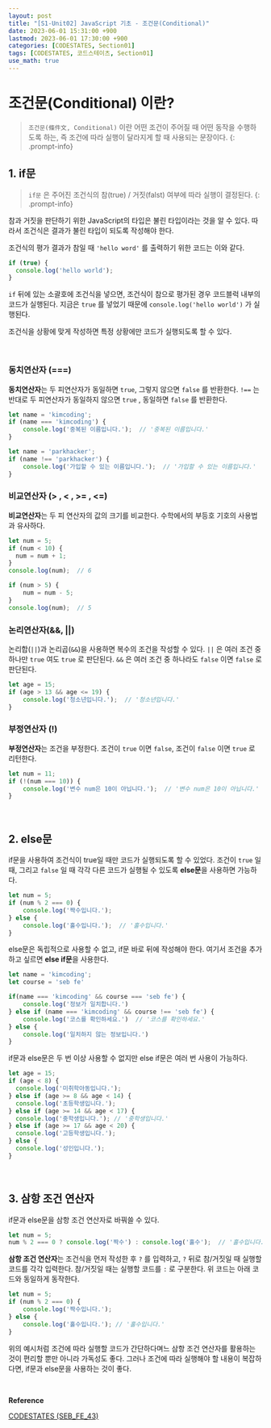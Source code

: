 ```yaml
---
layout: post
title: "[S1-Unit02] JavaScript 기초 - 조건문(Conditional)"
date: 2023-06-01 15:31:00 +900
lastmod: 2023-06-01 17:30:00 +900
categories: [CODESTATES, Section01]
tags: [CODESTATES, 코드스테이츠, Section01]
use_math: true
---
```


# 조건문(Conditional) 이란?

> `조건문(條件文, Conditional)` 이란 어떤 조건이 주어질 때 어떤 동작을 수행하도록 하는, 즉 조건에 따라 실행이 달라지게 할 때 사용되는 문장이다.
{: .prompt-info} 

## 1. if문
> `if문` 은 주어진 조건식의 참(true) / 거짓(falst) 여부에 따라 실행이 결정된다.
{: .prompt-info} 

참과 거짓을 판단하기 위한 JavaScript의 타입은 불린 타입이라는 것을 알 수 있다. 따라서 조건식은 결과가 불린 타입이 되도록 작성해야 한다.

조건식의 평가 결과가 참일 때 `'hello word'` 를 출력하기 위한 코드는 이와 같다.

```js
if (true) {
  console.log('hello world');
}
```

`if` 뒤에 있는 소괄호에 조건식을 넣으면, 조건식이 참으로 평가된 경우 코드블럭 내부의 코드가 실행된다. 지금은 `true` 를 넣었기 때문에 `console.log('hello world')` 가 실행된다.

조건식을 상황에 맞게 작성하면 특정 상황에만 코드가 실행되도록 할 수 있다. 

<br>

### 동치연산자 (===)

**동치연산자**는 두 피연산자가 동일하면 `true`, 그렇지 않으면 `false` 를 반환한다. `!==` 는 반대로 두 피연산자가 동일하지 않으면 `true` , 동일하면 `false` 를 반환한다.

```js
let name = 'kimcoding';
if (name === 'kimcoding') {
	console.log('중복된 이름입니다.');  // '중복된 이름입니다.'
}
```

```js
let name = 'parkhacker';
if (name !== 'parkhacker') {
	console.log('가입할 수 있는 이름입니다.');  // '가입할 수 있는 이름입니다.'
}
```

### 비교연산자 (> , < , >= , <=)

**비교연산자**는 두 피 연산자의 값의 크기를 비교한다. 수학에서의 부등호 기호의 사용법과 유사하다.

```js
let num = 5;
if (num < 10) {
  num = num + 1;
}
console.log(num);  // 6

if (num > 5) {
	num = num - 5;
}
console.log(num);  // 5
```

### 논리연산자(&&, ||)

논리합(`||`)과 논리곱(`&&`)을 사용하면 복수의 조건을 작성할 수 있다. `||` 은 여러 조건 중 하나만 	`true` 여도 `true` 로 판단된다. `&&` 은 여러 조건 중 하나라도 `false` 이면 `false` 로 판단된다.

```js
let age = 15;
if (age > 13 && age <= 19) {
	console.log('청소년입니다.');  // '청소년입니다.'
}
```

### 부정연산자 (!)

**부정연산자**는 조건을 부정한다. 조건이 `true` 이면 `false`, 조건이 `false` 이면 `true` 로 리턴한다.

```js
let num = 11;
if (!(num === 10)) {
	console.log('변수 num은 10이 아닙니다.');  // '변수 num은 10이 아닙니다.'
}
```

<br>

## 2. else문

if문을 사용하여 조건식이 true일 때만 코드가 실행되도록 할 수 있었다. 조건이 `true` 일 때, 그리고 `false` 일 때 각각 다른 코드가 실행될 수 있도록 **else문**을 사용하면 가능하다.

```js
let num = 5;
if (num % 2 === 0) {
	console.log('짝수입니다.');
} else {
	console.log('홀수입니다.');  // '홀수입니다.'
}
```

else문은 독립적으로 사용할 수 없고, if문 바로 뒤에 작성해야 한다. 여기서 조건을 추가하고 싶르면 **else if문**을 사용한다.

```js
let name = 'kimcoding';
let course = 'seb fe'

if(name === 'kimcoding' && course === 'seb fe') {
	console.log('정보가 일치합니다.')
} else if (name === 'kimcoding' && course !== 'seb fe') {
	console.log('코스를 확인하세요.')  // '코스를 확인하세요.'
} else {
	console.log('일치하지 않는 정보입니다.')
}
```

if문과 else문은 두 번 이상 사용할 수 없지만 else if문은 여러 번 사용이 가능하다.

```js
let age = 15;
if (age < 8) {
  console.log('미취학아동입니다.');
} else if (age >= 8 && age < 14) {
  console.log('초등학생입니다.');
} else if (age >= 14 && age < 17) {
  console.log('중학생입니다.'); // '중학생입니다.'
} else if (age >= 17 && age < 20) {
  console.log('고등학생입니다.');
} else {
  console.log('성인입니다.');
}
```

<br>

## 3. 삼항 조건 연산자

if문과 else문을 삼항 조건 연산자로 바꿔쓸 수 있다.

```js
let num = 5;
num % 2 === 0 ? console.log('짝수') : console.log('홀수');  // '홀수입니다.'
```

**삼항 조건 연산자**는 조건식을 먼저 작성한 후 `?` 를 입력하고, `?` 뒤로 참/거짓일 때 실행할 코드를 각각 입력한다. 참/거짓일 때는 실행할 코드를 `:` 로 구분한다. 위 코드는 아래 코드와 동일하게 동작한다.

```js
let num = 5;
if (num % 2 === 0) {
	console.log('짝수입니다.');
} else {
	console.log('홀수입니다.'); // '홀수입니다.'
}
```

위의 예시처럼 조건에 따라 실행할 코드가 간단하다며느 삼항 조건 연산자를 활용하는 것이 편리할 뿐만 아니라 가독성도 좋다. 그러나 조건에 따라 실행해야 할 내용이 복잡하다면, if문과 else문을 사용하는 것이 좋다.

<br>

**Reference**

[CODESTATES (SEB_FE_43)](https://www.codestates.com/)
